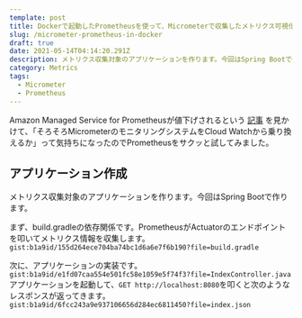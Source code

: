 ```yaml
---
template: post
title: Dockerで起動したPrometheusを使って、Micrometerで収集したメトリクス可視化する
slug: /micrometer-prometheus-in-docker
draft: true
date: 2021-05-14T04:14:20.291Z
description: メトリクス収集対象のアプリケーションを作ります。今回はSpring Bootで作ります。
category: Metrics
tags:
  - Micrometer
  - Prometheus
---
```

Amazon Managed Service for Prometheusが値下げされるという [記事](https://aws.amazon.com/jp/about-aws/whats-new/2021/05/aws-announces-a-price-reduction-for-amazon-managed-service-for-prometheus-amp/) を見かけて、「そろそろMicrometerのモニタリングシステムをCloud Watchから乗り換えるか」って気持ちになったのでPrometheusをサクッと試してみました。

## アプリケーション作成
メトリクス収集対象のアプリケーションを作ります。今回はSpring Bootで作ります。

まず、build.gradleの依存関係です。PrometheusがActuatorのエンドポイントを叩いてメトリクス情報を収集します。  
`gist:b1a9id/155d264ece704ba74bc1d6a6e7f6b190?file=build.gradle` 

次に、アプリケーションの実装です。  
`gist:b1a9id/e1fd07caa554e501fc58e1059e5f74f3?file=IndexController.java`  
アプリケーションを起動して、`GET http://localhost:8080`を叩くと次のようなレスポンスが返ってきます。  
`gist:b1a9id/6fcc243a9e937106656d284ec6811450?file=index.json`  

